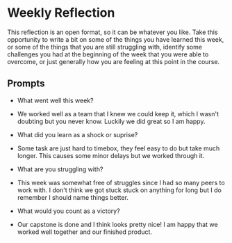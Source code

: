 # Weekly Reflection
This reflection is an open format, so it can be whatever you like. Take this opportunity to write a bit on some of the things you have learned this week, or some of the things that you are still struggling with, identify some challenges you had at the beginning of the week that you were able to overcome, or just generally how you are feeling at this point in the course.

## Prompts
- What went well this week?

- We worked well as a team that I knew we could keep it, which I wasn't doubting but you never know. Luckily we did great so I am happy.

- What did you learn as a shock or suprise?

- Some task are just hard to timebox, they feel easy to do but take much longer. This causes some minor delays but we worked through it.

- What are you struggling with?

- This week was somewhat free of struggles since I had so many peers to work with. I don't think we got stuck stuck on anything for long but I do remember I should name things better.

- What would you count as a victory?

- Our capstone is done and I think looks pretty nice! I am happy that we worked well together and our finished product.